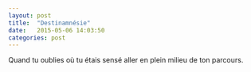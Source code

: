 ```yaml
---
layout: post
title:  "Destinamnésie"
date:   2015-05-06 14:03:50
categories: post
---
```


Quand tu oublies où tu étais sensé aller en plein milieu de ton parcours.